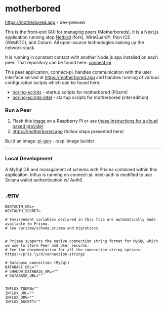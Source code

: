 # motherbored

https://motherbored.app - dev-preview

This is the front-end GUI for managing peers (Motherboreds). It is a Next.js application running atop [Netbird](https://github.com/boringprotocol/netbird) (fork), WireGuard®, Pion ICE (WebRTC), and Coturn. All open-source technologies making up the network stack.

It is running in constant contact with another Node.js app installed on each peer. That repository can be found here: 
[connect-pi](https://github.com/boringprotocol/connect-pi)

This peer application, connect-pi, handles communication with the user interface served at https://motherbored.app and handles running of various configuration scripts which can be found here:

- [boring-scripts](https://github.com/boringprotocol/boring-scripts) - startup scripts for motherbored (PI/arm)
- [boring-scripts-intel](https://github.com/boringprotocol/boring-scripts-intel) - startup scripts for motherbored (intel edition)



### Run a Peer 

1. Flash this [image](https://s3.us-east-2.amazonaws.com/boringfiles.dank.earth/2022-10-03-boring-lite.zip) on a Raspberry Pi or use [these instructions for a cloud based provider](#)
2. https://motherbored.app (follow steps presented here)

Build an image: [pi-gen](https://github.com/boringprotocol/pi-gen) - raspi image builder


---

### Local Development

A MySql DB and managament of schema with Prisma contained within this applicaiton. Influx is running on connect-pi. next-auth is modified to use Solana wallet authentication w/ Auth0. 

## .env

```
NEXTAUTH_URL=
NEXTAUTH_SECRET=

# Environment variables declared in this file are automatically made available to Prisma.
# See /prisma/schema.prisma and migrations


# Prisma supports the native connection string format for MySQL which we use to store Peer and User records.
# See the documentation for all the connection string options: https://pris.ly/d/connection-strings

# Database connection (MySql)
DATABASE_URL=""
# SHADOW_DATABASE_URL=""
# DATABASE_URL=""


INFLUX_TOKEN=""
INFLUX_URL=""
INFLUX_ORG=""
INFLUX_BUCKET=""
```

